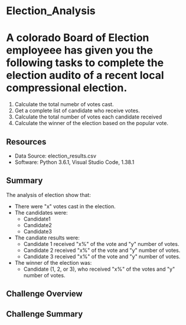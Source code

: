 # Election_Analysis

# A colorado Board of Election employeee has given you the following tasks to complete the election audito of a recent local compressional election. 

1. Calculate the total numebr of votes cast. 
2. Get a complete list of candidate who receive votes. 
3. Calculate the total number of votes each candidate received 
4. Calculate the winner of the election based on the popular vote. 

## Resources 
- Data Source: election_results.csv
- Software: Python 3.6.1, Visual Studio Code, 1.38.1

## Summary
The analysis of election show that:
- There were "x" votes cast in the election. 
- The candidates were:
    - Candidate1
    - Candidate2
    - Candidate3
- The candiate results were:
    - Candidate 1 received "x%" of the vote and "y" number of votes. 
    - Candidate 2 received "x%" of the vote and "y" number of votes. 
    - Candidate 3 received "x%" of the vote and "y" number of votes. 
- The winner of the election was:
    - Candidate (1, 2, or 3), who received "x%" of the votes and "y" number of votes. 

## Challenge Overview
## Challenge Summary
